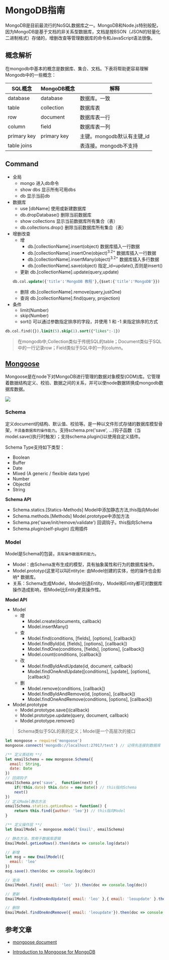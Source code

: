 # MongoDB指南

MongoDB是目前最流行的NoSQL数据库之一。MongoDB和Node.js特别般配，因为MongoDB是基于文档的非关系型数据库，文档是按BSON（JSON的轻量化二进制格式）存储的，增删改查等管理数据库的命令和JavaScript语法很像。
## 概念解析
在mongodb中基本的概念是数据库、集合、文档。下表将帮助更容易理解Mongodb中的一些概念：

| SQL概念 | MongoDB概念 | 解释 |
| ------ | ------ | ------ |
| database | database | 数据库。一致 |
| table | collection | 数据库表 |
| row | document | 数据库表一行 |
| column | field | 数据库表一列 |
| primary key | primary key | 主键。mongodb默认有主键_id |
| table joins |  | 表连接。mongodb不支持 |
## Command

* 全局
    * mongo 进入db命令
    * show dbs 显示所有可用dbs
    * db 显示当前db
* 数据库
    * use [dbName] 使用或新建数据库
    * db.dropDatabase() 删除当前数据库
    * show collections 显示当前数据库所有集合（表）
    * db.collections.drop() 删除当前数据库所有集合（表）
* 增删改查
    * 增
        * db.[collectionName].insert(object) 数据库插入一行数据
        * db.[collectionName].insertOne(object)<sup>3.2+</sup> 数据库插入一行数据
        * db.[collectionName].insertMany(object)<sup>3.2+</sup> 数据库插入多行数据
        * db.[collectionName].save(object) 指定_id=update(),否则是insert()
    * 更新 db.[collectionName].update(query,update)
    ``` sql
    db.col.update({'title':'MongoDB 教程'},{$set:{'title':'MongoDB'}})
    ```
    * 删除 db.[collectionName].remove(query,justOne)
    * 查询 db.[collectionName].find(query, projection)
* 条件
    * limit(Number)
    * skip(Number)
    * sort() 可以通过参数指定排序的字段，并使用 1 和 -1 来指定排序的方式
``` sql
db.col.find({}).limit(5).skip(1).sort({"likes":-1})
```
> 在mongodb中,Collection类似于传统SQL的table；Document类似于SQL中的一行记录row；Field类似于SQL中的一列column。

## [Mongoose](https://github.com/Automattic/mongoose)

Mongoose是在node下对MongoDB进行管理的数据对象模型(ODM)库。它管理着数据结构定义、校验、数据之间的关系，并可以使node数据转换成mongodb数据库数据。

![](https://cdn-images-1.medium.com/max/800/0*b5piDNW1dqlkJWKe.)

### Schema
定义document的结构、默认值、校验等。是一种以文件形式存储的数据库模型骨架，`不具备数据库的操作能力`。支持schema.pre('save', ...)钩子函数（当model.save()执行时触发）；支持schema.plugin()以使用自定义插件。

Schema Type支持如下类型：
* Boolean
* Buffer
* Date
* Mixed (A generic / flexible data type)
* Number
* ObjectId
* String

**Schema API**
* Schema.statics.[Statics-Methods] Model中添加静态方法,this指向Model
* Schema.methods.[Methods] Model.prototype中添加方法
* Schema.pre('save/init/remove/validate') 回调钩子。this指向Schema
* Schema.plugin(self-plugin) 应用插件

### Model

Model是Schema的包装，`具有操作数据库的能力`。
* Model：由Schema发布生成的模型，具有抽象属性和行为的数据库操作。
* Model.prototyp(这里可以叫Entity)e: 由Model创建的实体，他的操作也会影响* 数据库。
* 关系：Schema生成Model，Model创造Entity，Model和Entity都可对数据库操作造成影响，但Model比Entity更具操作性。

**Model API**

* Model
    * 增
      * Model.create(documents, callback)
      * Model.insertMany()
    * 查
        * Model.find(conditions, [fields], [options], [callback])
        * Model.findById(id, [fields], [options], [callback])
        * Model.findOne(conditions, [fields], [options], [callback])
        * Model.count(conditions, [callback])
    * 改
        * Model.findByIdAndUpdate(id, document, callback)
        * Model.findOneAndUpdate([conditions], [update], [options], [callback])
    * 删
        * Model.remove(conditions, [callback])
        * Model.findByIdAndRemove(id, [options], [callback])
        * Model.findOneAndRemove(conditions, [options], [callback])
* Model.prototype
    * Model.prototype.save()(callback)
    * Model.prototype.update(query, document, callback)
    * Model.prototype.remove()

> Schema类似于SQL的表的定义；Model是一个高层次的接口

``` js
let mongoose = require('mongoose')
mongoose.connect('mongodb://localhost:27017/test') // 记得先连接到数据库

/** 定义表结构 **/
let emailSchema = new mongoose.Schema({
  email: String,
  date: Date
})
// 回调钩子
emailSchema.pre('save',  function(next) {
    if(!this.date) this.date = new Date() // this指向Schema
    next()
})
// 定义Model静态方法
emailSchema.statics.getLeoRows = function() {
    return this.find({author: 'leo'}) // this指向Model
}

/** 定义操作层 **/
let EmailModel = mongoose.model('Email', emailSchema)

// 静态方法，常用于数据库逻辑
EmailModel.getLeoRows().then(data => console.log(data))

// 新增
let msg = new EmailModel({
  email: 'leo'
})
msg.save().then(doc => console.log(doc))

// 查询
EmailModel.find({ email: 'leo' }).then(doc => console.log(doc))

// 更新
EmailModel.findOneAndUpdate({ email: 'leo' },{ email: 'leoupdate' }.then(doc => console.log(doc))

// 删除
EmailModel.findOneAndRemove({ email: 'leoupdate'}).then(doc => console.log(doc))
```

## 参考文章

* [mongoose document](https://mongoosejs.com/docs/connections.html)

* [Introduction to Mongoose for MongoDB](https://medium.freecodecamp.org/introduction-to-mongoose-for-mongodb-d2a7aa593c57)